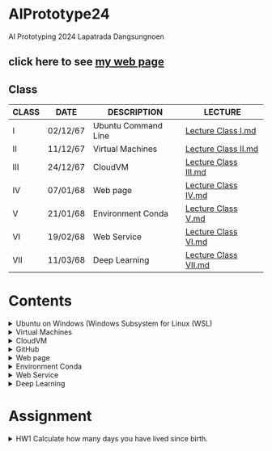 # AIPrototype24
AI Prototyping  2024 Lapatrada Dangsungnoen

## click here to see [my web page](https://kwansawanth.github.io/OPG-SPELL-page/)

## **Class**

| CLASS | DATE     | DESCRIPTION          | LECTURE |
|-------|----------|----------------------|---------|
| I     | 02/12/67 | Ubuntu Command Line | [Lecture Class I.md](https://github.com/kwansawanth/AIPrototype24/blob/main/Lecture%20Class%20I.md) |
| II    | 11/12/67 | Virtual Machines    | [Lecture Class II.md](https://github.com/kwansawanth/AIPrototype24/blob/main/Lecture%20Class%20II.md) |
| III   | 24/12/67 | CloudVM             | [Lecture Class III.md](https://github.com/kwansawanth/AIPrototype24/blob/main/Lecture%20Class%20III.md) |
| IV    | 07/01/68 | Web page            | [Lecture Class IV.md](https://github.com/kwansawanth/AIPrototype24/blob/main/Lecture%20Class%20IV.md) |
| V     | 21/01/68 | Environment Conda   | [Lecture Class V.md](https://github.com/kwansawanth/AIPrototype24/blob/main/Lecture%20Class%20V.md) |
| VI    | 19/02/68 | Web Service         | [Lecture Class VI.md](https://github.com/kwansawanth/AIPrototype24/blob/main/Lecture%20Class%20VI.md) |
| VII   | 11/03/68 | Deep Learning       | [Lecture Class VII.md](https://github.com/kwansawanth/AIPrototype24/blob/main/Lecture%20Class%20VII.pdf) |


# Contents
<details> 
  <summary> Ubuntu on Windows (Windows Subsystem for Linux (WSL) </summary>

# Command Line พื้นฐานบน Terminal
### 1. ระบุตำแหน่งปัจจุบันที่เราอยู่ในระบบ 
```
pwd
```
### 2. list ทุกๆ file/folder ที่อยู่ใน folder ปัจจุบัน 
``` 
ls
```
```
ls -l
```
```
ls -ltr #บอกรายละเอียดไฟล์อย่างละเอียด
```
### 3. สร้าง Folder
``` 
mkdir ชื่อของโฟลเดอร์
```
### 4. Change directory 
```
cd 
```
```
cd .. #ถอยกลับออกจากโฟลเดอร์ปัจจุบัน 1 ครั้ง
cd ../.. #ออกจากโฟลเดอร์ปัจจุบัน 2 ครั้ง
```
```
cd .xxx/yyy/zzz #เปลี่ยน directory แบบระบุปลายทาง
```
```
cd filename/ xxx #กรณีที่ชื่อไฟล์มี spacebar คั่น Ex. Class 4 ต้องพิมพ์ `cd Class/ 4`
```
### 5. Create file 
``` 
vi
vi {filename}  #สร้างและเปิดไฟล์
vi {filename.py} #python 
  #กด i เพื่อแก้ไข
  #กด esc + :wq (exit & save)
  #กด esc + :q! (exit but don't save)
```
### 6. Open file
```
cat filename #เวลาเราสั่งไม่จำเป็นต้องเข้าไปอยู่ใน folder นั้นๆ
```
### 7. Move file 
```
mv {ที่อยู่ต้นทางของ file/folder ที่ต้องการย้าย} {ที่อยู่ปลายทางที่ต้องการที่จะย้าย file/folder ไป}
mv file name .location
mv .xxxxx .zzzzzz #เป็นวิธีการเปลี่ยนชื่อรูปแบบหนึ่ง #Ex. mv ชื่อเก่า ชื่อใหม่
```
### 8. Copy file
```
cp {ที่อยู่ต้นทางของ file/folder ที่ต้องการคัดลอก} {ที่อยู่ปลายทางที่ต้องการที่จะคัดลอก file/folder ไป}
cp .zzzzzzz . #คัดลอกไฟล์มาที่โฟลเดอร์ปัจจุบัน
```
### 9. Manual page
```
man #ดูเอกสารคำสั่งและโปรแกรมต่าง ๆ ในรูปแบบ "หน้าคู่มือ" 
man ls #ใช้ดูรายการไฟล์ #ใช้ได้กับทุกคำสั่ง ที่เขาเขียน Instruction มาให้
```
### 10. Delete file
```
rm # ลบไฟล์
rm -r #.ให้มัน recursive ลบทุกไฟล์ที่มีอยู่ในโฟลเดอร์ เพื่อลบทั้งโฟลเดอร์
```
### 11. Check Systems Preference
```
htop #เอาไว้ดูว่ามี RAM อยู่เท่าไหร่ ดูการใช้งานของเครื่อง # ต้อง Install ก่อน
```

</details>

<details> 
  <summary> Virtual Machines </summary>

# Virtual Machine

### 1. การเข้า Server ด้วย `ssh ย่อมาจาก Secure Shell` `#คิดเหมือนเปลือกหอย ค่อยๆ หุ้ม ค่อยๆ เข้า`
```
ssh username@IPaddress
```

### 2. เพิ่ม `User` เพื่อนให้เข้า server ของเราได้
```
sudo adduser friendusername
```

### 3. ใช้ดูการเคลื่อนไหวใน server ของเรา
```
htop
```

### 4. ย้าย group
```
sudo usermod ชื่อเพื่อน ชื่อเรา #ชื่อเพื่อน = group ชื่อเรา = folder
```
```
sudo groups ชื่อเรา #เช็คว่ามีใครอยู่ใน server
```

### 5. เพิ่มเพื่อนให้เป็น SuperUser Do `sudo`
```
sudo adduser ชื่อเพื่อน sudo 
```

</details>

<details> 
  <summary> CloudVM </summary>

# Ubuntu on Cloud VM
## 1. Create VM 
เข้า Portal Azure >>> Education >>> VM >>> Create a virtual machine

## 2. Login & Logout
```
ssh username@IP #login
exit #logout /// จบ section
```

## 3. ออกจาก function ex. python
```
exit()
```

## 4. scp = secure copy 

- รูปแบบ
  ```
  scp {path ต้นทาง} {path ปลายทาง}
  ```

- ส่งไฟล์จากเครื่องเราไปบน Cloud (ต้องรันบนเครื่องเรา)
  ```
  scp ./xxx nnnt@IP:~/xxx/xxx/. Ex. scp ./testcode.py nnnt@4.221.171.101:~/code/.
  scp -r testfolder1/ nnnt@IP:~/nnnt/. # cp folder in PC to Cloud
  ```

- ดึงไฟล์จาก cloud มาเครื่องเรา (ต้องรันบนเครื่องเรา)
  ```
  scp nnnt@IP:/xxx/xxx/yyy.py /home/nnnt
  scp nnnt@4.221.171.101:/home/nnnt/code2/newtest.py /Users/macbookair # move file from folder name code2  on nnnt Cloud to PC
  ```

## 5. Session
```
screen -S {screen name} #สร้าง
```
```
screen -R #กระโดดกลับเข้่าไปที่ screen
```
- กด control A+D ออกจาก session
- กด control A+K+y ออกและลบ session
</details>

<details> 
  <summary> GitHub </summary>
  
  - Save code on github
  ```
  git clone https://github.com/Ratchanontt/AIPrototype24.git
  git add testcloudvm.py
  git commit -m "test cloud server"
  git push
  ```
  - Check Status
  ```
  git status
  ```
  - Setting owner Github (ทำครั้งเดียว)
  ```
  git config --global user.name "Ratchanontt"
  git config --global user.email "ratchanont.t@kkumail.com"
  ```

</details>

<details> 
  <summary> Web page </summary>

# Web
## การสร้างเว็บ มี 3 แบบ
- 1. **Web page** no function, only for looking information
  > เป็น web ที่เราเอาข้อมูลของเราใส่เข้าไป เพื่อให้คนอื่นเข้ามาดูข้อมูลของเรา  
- 2. **Web application** add server side project
  > ** Server side script** (ใช้ในการคิดคำนวณผลลัพทธ์)  
     >> Server side script เช่น Python (Flask package) : ทำให้ user run บน com ที่ไม่ต้องแรงมากได้เพราะมัน run บน  server และทำให้ code ของ dev ไม่หลุดไปไหน
- 3. **Web service** Server side script only
  > ใช้แค่ Server side script Python (Flask package)  เพราะไม่ได้ต้องการให้คนมาใช้
  > เป็น Back end ล้วนๆ ไม่มี front end

## HTTP Methods
### GET คนเห็นแล้วเปิดได้เลย
- ใช้สำหรับการดึงข้อมูลจากเซิร์ฟเวอร์
- วิธีการนี้ไม่เปลี่ยนแปลงสถานะของเซิร์ฟเวอร์
- ข้อมูลที่ถูกส่งผ่าน GET จะรวมอยู่ใน URL ทำให้ผู้ใช้เปิดดูได้ง่าย เพียงแค่เปิด URL นั้น (อาจมีข้อจำกัดเรื่องขนาดและความปลอดภัย)
- เหมาะสำหรับการค้นหาข้อมูล, เปิดหน้าเว็บ หรือดึงข้อมูลที่ปลอดภัยต่อการเปิดเผย

### Post จับข้อความใส่มาแล้วส่งเลย เป็นการส่งข้อความของฟังก์ชันที่อยู่ข้างใน
- ใช้สำหรับส่งข้อมูลไปยังเซิร์ฟเวอร์ เพื่อประมวลผล เช่น การส่งข้อมูลฟอร์ม, การอัพโหลดไฟล์, การสร้างหรือการเปลี่ยนแปลงข้อมูลเซิร์ฟเวอร์
- ข้อมูลที่ถูกส่งผ่าน POST จะอยู่ใน body ของคำขอ (request body) ทำให้สามารถส่งข้อมูลปริมาณมากได้และมีความปลอดภัยกว่าการแนบมากับ URL
- เหมาะสำหรับการส่งฟอร์มข้อมูล, การทำธุรกรรม, หรือการส่งข้อมูลที่ไม่ควรเปิดเผยใน URL

## Front End
### HTML (จัดรูปแบบหน้า)
- ```<DOCTYPE!>```
  > ส่วนที่ไม่ค่อยมีความสำคัญ เพียงแค่กำหนด
- ```<head>```
  > ส่วนที่เป็นหัวเว็บ ตัวอธิบายเว็บ คีย์เวิร์ดของเว็บ โลโก้ ส่วนที่ input สิ่งที่สำคัญๆ
- ```<body>```
  > ส่วนที่จะแสดงอยู่บนเว็บ
### CSS (ช่วย HTML ในการจัดหน้าให้สวยงาม)
- 1. Responsive web
  > เพิ่ม-ลด ขนาดของส่วนประกอบในหน้าเว็บ ตามเครื่องที่ใช้

- 2. Adaptive Web Design (AWD)
  > เว็บไซต์ประเภทนี้ใช้เลย์เอาต์แบบคงที่ที่ปรับไปตามขนาดหน้าจอที่กำหนดเป็นจุด ๆ (breakpoints) เว็บไซต์จะมีหลายเวอร์ชันที่ออกแบบมาสำหรับช่วงของขนาดหน้าจอเฉพาะ เช่น มือถือ แท็บเล็ต และเดสก์ท็อป ซึ่งแตกต่างจาก Responsive Design ที่เลย์เอาต์จะปรับโดยอัตโนมัติตามการย่อขยายของหน้าต่างเบราว์เซอร์

- 3. Static Web Design
  > เว็บไซต์นิ่ง (Static) มีเนื้อหาคงที่และแต่ละหน้าต้องออกแบบแบบแยกกัน ส่วนมากจะใช้ HTML และ CSS โดยไม่ต้องใช้ภาษาโปรแกรมฝั่งเซิร์ฟเวอร์ ทำให้เหมาะสำหรับเว็บไซต์ขนาดเล็กที่เนื้อหาไม่ค่อยเปลี่ยนแปลง

- 4. Dynamic Web Design
  > เว็บไซต์ไดนามิก (Dynamic) สามารถเปลี่ยนแปลงเนื้อหาได้ตามเงื่อนไขหรือเหตุการณ์ที่เกิดขึ้น เช่น การดึงและแสดงข้อมูลที่เปลี่ยนแปลงจากฐานข้อมูล ส่วนมากจะใช้ร่วมกับภาษาโปรแกรมฝั่งเซิร์ฟเวอร์ เช่น PHP, ASP.NET หรือ Java และฐานข้อมูล เช่น MySQL หรือ PostgreSQL

- 5. Single Page Application (SPA)
  > เป็นเว็บไซต์ที่โหลดหน้าเว็บเดียวและเปลี่ยนเนื้อหาภายในหน้านั้นโดยไม่ต้องรีโหลดหน้าทั้งหมด ส่วนมากจะใช้ JavaScript frameworks เช่น React, Angular หรือ Vue.js เพื่อให้การใช้งานที่ลื่นไหลและคล้ายแอปพลิเคชันบนมือถือ

- 6. Progressive Web App (PWA)
  > เป็นการผสมผสานระหว่างเว็บและโมบายแอปพลิเคชัน โดยเสนอลักษณะการทำงานที่คล้ายแอปมือถือ เช่น การเข้าถึงออฟไลน์ การแจ้งเตือนดัน และความสามารถในการติดตั้งบนอุปกรณ์มือถือ

- 7. Mobile-first Web Design
  > การออกแบบเว็บไซต์โดยเน้นที่การแสดงผลบนอุปกรณ์มือถือเป็นหลัก จากนั้นค่อยเพิ่มความซับซ้อนของเลย์เอาต์เมื่อหน้าจอใหญ่ขึ้น วิธีการนี้เน้นการให้ประสบการณ์ที่ดีที่สุดแก่ผู้ใช้บนมือถือก่อน

*แต่ละประเภทมีประโยชน์และความท้าทายที่แตกต่างกัน การเลือกประเภทที่จะใช้ควรพิจารณาจากวัตถุประสงค์ของเว็บไซต์และผู้ใช้งานเป้าหมายเป็นหลัก*

### JavaScript (ควบคุมการทำงาน การกดปุ่มของเครื่อง เพิ่มลูกเล่นให้กับหน้าเว็บ)
- เน้นการใช้งานบนฝั่งไคลเอนต์ (client-side) ของเว็บเบราว์เซอร์ ทำให้เว็บเพจสามารถตอบสนองต่อผู้ใช้และมีลักษณะการทำงานที่โต้ตอบได้ (interactive) มากขึ้น
- ใช้ในการพัฒนาเซิร์ฟเวอร์ (server-side) ผ่าน Node.js
- คุณสมบัติหลักของ JavaScript ได้แก่:
  > - Dynamic Typing: ไม่จำเป็นต้องระบุประเภทของข้อมูล (data type) เมื่อประกาศตัวแปร
  > - Prototype-based: การเขียนโปรแกรมเชิงวัตถุ (Object-Oriented Programming) ที่ใช้ต้นแบบเป็นพื้นฐาน
  > - Event-driven: รองรับการทำงานตามเหตุการณ์ (events) เช่น การคลิกเมาส์หรือการกรอกข้อมูล
  > - First-class Functions: สามารถใช้งานฟังก์ชันเป็นตัวแปร, ส่งผ่านฟังก์ชันไปยังฟังก์ชันอื่น และคืนค่าเป็นผลลัพธ์ได้

## Back End 
- ใช้ได้หลากหลายภาษา วิชานี้ใช้ Python เป็นหลัก

### Python
 Conda สามารถติดตั้งได้จาก
- **Miniconda** 👉 [https://docs.conda.io/en/latest/miniconda.html](https://docs.conda.io/en/latest/miniconda.html)
- **Anaconda** 👉 [https://www.anaconda.com/products/distribution](https://www.anaconda.com/products/distribution)

```sh
conda --version #ตรวจสอบว่าติดตั้งสำเร็จหรือไม่?
```

#### Python Main Function 
- [https://www.geeksforgeeks.org/python-main-function/](https://www.geeksforgeeks.org/python-main-function/)
 Main Function ใช้ควบคุม flow ของ program โดยลำดับการทำงานจะทำตาม Main fc
 ดังนั้น จึงจำเป็นต้องมี Main function เพื่อที่เวลาเริ่ม program จะได้รู้ว่าต้อง run อะไรก่อน โดยดูจาก main func

```python
# Python program to demonstrate 
# main() function 

print("Hello") 

# Defining main function 
def main(): 
	print("hey there")  // have only process

# Using the special variable 
# __name__ 
if __name__=="__main__": 
	main()
```
Output  

 Hello  
 hey there

#### การรับ input จากภายนอก  
- [Argparse](https://docs.python.org/3/library/argparse.html)
- ใช้สำหรับการประมวลผลและจัดการกับอาร์กิวเมนต์และพารามิเตอร์ที่ส่งเข้ามาในบรรทัดคำสั่ง (command line arguments)
- ช่วยให้สามารถสร้างโปรแกรมที่สามารถรับอาร์กิวเมนต์จากผู้ใช้ได้อย่างสะดวกและใช้งานง่าย
- code ที่ดี ถ้าเสร็จแล้วไม่ควรมาแก้ซ้ำๆ ถ้าจะแก้แค่ input เฉยๆ
- คุณสมบัติหลักของ argparse ได้แก่:
  > - การกำหนดอาร์กิวเมนต์ที่ง่ายดาย: นักพัฒนาสามารถกำหนดอาร์กิวเมนต์ที่โปรแกรมจะรองรับได้อย่างง่ายดาย ทั้งชนิดของข้อมูล (เช่น string, int, float) และค่าเริ่มต้น เป็นต้น
  > - มีการตรวจสอบข้อผิดพลาด: argparse จะตรวจสอบว่าผู้ใช้ได้ส่งอาร์กิวเมนต์ที่ถูกต้องตามที่โปรแกรมกำหนดหรือไม่ และสามารถแสดงข้อความแนะนำวิธีการใช้งานโปรแกรม (help message) ได้โดยอัตโนมัติ
  > - รองรับพารามิเตอร์แบบ positional และ optional: สามารถกำหนดอาร์กิวเมนต์ที่จำเป็นต้องมี (positional) และอาร์กิวเมนต์ที่มีหรือไม่มีก็ได้ (optional)
  > - สร้างคำอธิบายอัตโนมัติ: สามารถสร้างคำอธิบายการใช้งานโปรแกรมและอธิบายอาร์กิวเมนต์ต่าง ๆ ที่โปรแกรมรองรับได้อย่างอัตโนมัติ

```python
import argparse
import time

parser = argparse.ArgumentParser()
parser.add_argument('-t', "--time", default = 5)

args = parser.parse_args()
timet = int(args.time)
print(timet)

time.sleep(timet)
input("Press Enter to continue...")
time.sleep(timet)

print("Bye")
```

</details>

<details> 
  <summary> Environment Conda </summary>

## Install from...
- **Miniconda** 👉 [https://docs.conda.io/en/latest/miniconda.html](https://docs.conda.io/en/latest/miniconda.html)
- **Anaconda** 👉 [https://www.anaconda.com/products/distribution](https://www.anaconda.com/products/distribution)

```ssh
- conda --version #ตรวจสอบว่าติดตั้งสำเร็จหรือไม่?
```

## Manage Environment
```sh
- conda create --name {ชื่อ env} python = {versionที่ต้องการ} #สร้าง Environment ใหม่
- conda create -n myenv {name of packager}
- conda activate {ชื่อ env} #เข้าใช้งาน
- conda deactivate #เลิกใช้งาน
- conda remove --name ai_project --all #ลบ Environment
- conda install {ชื่อpackage}
```

## Install package
 อยู่ใน VM และเข้า env แล้ว
 ```sh
- conda install {envi name}
- conda install pandas
```
</details>

<details> 
  <summary> Web Service </summary>

# Web Service
มีหน้าที่ประมวลผลระหว่างโปรแกรม  รับมา แล้ว ส่งเครดิตไปให้ปลายทาง

# Web Service for Sending Messages

เป็น Web Service ที่สามารถส่งข้อความระหว่างผู้ใช้ได้ โดยประกอบไปด้วย 2 ส่วนหลัก:

## 1. **สคริปต์ฝั่งผู้ใช้** [`call_web_service.py`](https://github.com/Ratchanontt/AIPrototype24/blob/main/call_web_service.py): 
ช่วยให้ผู้ใช้ป้อนข้อความและเลือกผู้รับเพื่อส่งข้อความ
สคริปต์ฝั่งผู้ใช้จะติดต่อกับ API ฝั่งเซิร์ฟเวอร์เพื่อส่งข้อความ โดยมีขั้นตอนดังนี้:
- ผู้ใช้จะป้อนข้อความที่ต้องการส่ง
- ผู้ใช้สามารถเลือกผู้รับได้จาก IP Address
- ส่งข้อความที่เลือกไปยังเซิร์ฟเวอร์ผ่านคำขอ HTTP POST

สคริปต์จะส่งข้อมูลต่อไปนี้ไปยังเซิร์ฟเวอร์:
- `msg`: ข้อความที่ผู้ใช้ป้อน
- `ผู้รับ`: ชื่อของผู้รับข้อความ
- `ip`: ที่อยู่ IP ของผู้รับ
- `ผู้ส่ง`: ชื่อของผู้ส่งข้อความ

**Code**:
```python
import requests
import json

url = 'http://40.81.22.119:5006/simpleAPI'
myobj = {'msg':'Ratchanont'}

x = requests.post(url, data = json.dumps(myobj))
```

## 2. **API ฝั่งเซิร์ฟเวอร์** [`firstflask.py`](https://github.com/Ratchanontt/AIPrototype24/blob/main/firstflask.py): 
 รับข้อความจากผู้ใช้ บันทึกรายละเอียด และส่งคำตอบกลับไปยืนยันการรับข้อความ


**Code**:
```python
  @app.route('/simpleAPI',methods=['POST'])
  def web_service_API():

     payload = request.data.decode("utf-8")
     inmessage = json.loads(payload)

     print(inmessage)
    
     json_data = json.dumps({'y': 'received!'})
     return json_data
```
</details>

<details> 
  <summary> Deep Learning </summary>

</details>

# Assignment
<details> 
  <summary> HW1 Calculate how many days you have lived since birth. </summary> 
"https://github.com/lapatradaa/AIPrototype24/blob/main/myfirstpy.py"
<details> 
<summary> HW2 Send messages to friends using the server. </summary> 
  
firstflask.py > https://github.com/lapatradaa/AIPrototype24/blob/main/firstflask.py
call_webservice.py > https://github.com/lapatradaa/AIPrototype24/blob/main/call_web_service.py
      









